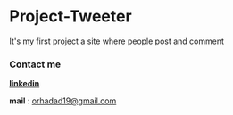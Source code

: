 # Project-Tweeter
It's my first project a site where people post and comment






### Contact me 

[**linkedin**](https://www.linkedin.com/in/or-hadad-a86648247/)

**mail** : orhadad19@gmail.com
